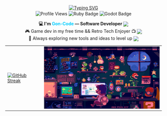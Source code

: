 <div align="center">

  <!-- Título animado -->
  <a href="https://git.io/typing-svg">
    <img src="https://readme-typing-svg.herokuapp.com?font=Fira+Code&weight=700&size=25&pause=1000&color=E1DEDE&center=true&width=600&lines=Welcome+to+my+Github+Page!;Enjoy+the+journey+through+code+%F0%9F%A7%A9" alt="Typing SVG" />
  </a>

  <br/>

  <!-- Contador, rol, badges -->
  <span>
    <img src="https://komarev.com/ghpvc/?username=Gon-Code&color=blue" alt="Profile Views" style="display: inline-block; vertical-align: middle;"/>
    <img src="https://img.shields.io/badge/Lang-Ruby-red?style=flat-square&logo=ruby&logoColor=white" alt="Ruby Badge" style="display: inline-block; vertical-align: middle;"/>
    <img src="https://img.shields.io/badge/Engine-Godot-478CBF?style=flat-square&logo=godot-engine&logoColor=white" alt="Godot Badge" style="display: inline-block; vertical-align: middle;"/>
  </span>

  <br/>

  <!-- Descripción con gifs -->
  <p>
    <b>💻 I'm <span style="color:#00ccff;">Gon-Code</span> — Software Developer</b>
    <img src="https://media.tenor.com/tD5rXhhPpuUAAAAi/sonic.gif" width="40" style="vertical-align: middle;" />
    <br/>
    🎮 Game dev in my free time && Retro Tech Enjoyer 📺
    <img src="https://media.tenor.com/y-bmTzMpos0AAAAi/mario-mario-and-luigi.gif" width="40" style="vertical-align: middle;" />
    <br/>
    🧠 Always exploring new tools and ideas to level up
    <img src="https://media.tenor.com/Sgp270pLW2QAAAAj/megaman-x-piki.gif" width="50" style="vertical-align: middle;" />
  </p>

  <!-- Imagen temática en tabla para alinear -->
  <table>
    <tr>
      <td>
        <a href="https://git.io/streak-stats"><img src="https://streak-stats.demolab.com?user=Gon-Code&theme=highcontrast&hide_border=true&date_format=j%20M%5B%20Y%5D&exclude_days=Sun%2CSat&hide_longest_streak=true" alt="GitHub Streak" /></a>
      </td>
      <td>
        <img src="mario-coding.gif" width="400" height="200" alt="Mario Coding" />
      </td>
    </tr>
  </table>

</div>
